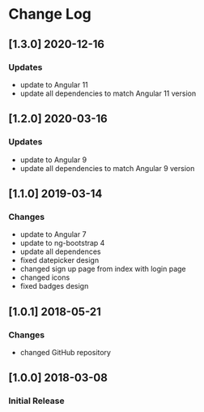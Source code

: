 # Change Log

## [1.3.0] 2020-12-16
### Updates
- update to Angular 11
- update all dependencies to match Angular 11 version

## [1.2.0] 2020-03-16
### Updates
- update to Angular 9
- update all dependencies to match Angular 9 version

## [1.1.0] 2019-03-14
### Changes
- update to Angular 7
- update to ng-bootstrap 4
- update all dependences
- fixed datepicker design
- changed sign up page from index with login page
- changed icons
- fixed badges design

## [1.0.1] 2018-05-21
### Changes
- changed GitHub repository

## [1.0.0] 2018-03-08
### Initial Release
